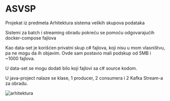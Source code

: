 # ASVSP

Projekat iz predmeta Arhitektura sistema velikih skupova podataka

Sistemi za batch i streaming obradu pokreću se pomoću odgovarajućih docker-compose fajlova

Kao data-set je korišćen privatni skup c# fajlova, koji nisu u mom vlasništvu, pa ne mogu da ih objavim. Ovde sam postavio mali podskup od 5MB i ~1000 fajlova.

U data-set se mogu dodati bilo koji fajlovi sa c# source kodom.

U java-project nalaze se klase, 1 producer, 2 consumera i 2 Kafka Stream-a za obradu.

![arhitektura](https://github.com/VeljkoMaksimovic/ASVSP/edit/main/ASVSP2.png)
